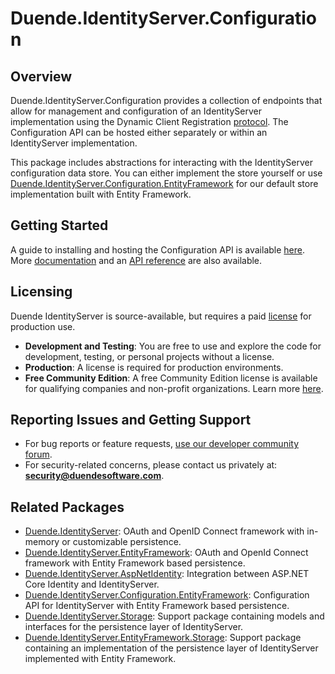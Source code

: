 # Duende.IdentityServer.Configuration

## Overview
Duende.IdentityServer.Configuration provides a collection of endpoints that allow for management and configuration of an IdentityServer implementation using the Dynamic Client Registration [protocol](https://datatracker.ietf.org/doc/html/rfc7591). The Configuration API can be hosted either separately or within an IdentityServer implementation. 

This package includes abstractions for interacting with the IdentityServer configuration data store. You can either implement the store yourself or use [Duende.IdentityServer.Configuration.EntityFramework](https://www.nuget.org/packages/Duende.IdentityServer.Configuration.EntityFramework) for our default store implementation built with Entity Framework.

## Getting Started
A guide to installing and hosting the Configuration API is available [here](https://docs.duendesoftware.com/identityserver/configuration/dcr/). More [documentation](https://docs.duendesoftware.com/identityserver/v7/configuration/) and an [API reference](https://docs.duendesoftware.com/identityserver/reference/dcr/validation/) are also available.

## Licensing
Duende IdentityServer is source-available, but requires a paid [license](https://duendesoftware.com/products/identityserver) for production use.

- **Development and Testing**: You are free to use and explore the code for development, testing, or personal projects without a license.
- **Production**: A license is required for production environments. 
- **Free Community Edition**: A free Community Edition license is available for qualifying companies and non-profit organizations. Learn more [here](https://duendesoftware.com/products/communityedition).

## Reporting Issues and Getting Support
- For bug reports or feature requests, [use our developer community forum](https://duende.link/community).
- For security-related concerns, please contact us privately at: **security@duendesoftware.com**.

## Related Packages
- [Duende.IdentityServer](https://www.nuget.org/packages/Duende.IdentityServer): OAuth and OpenID Connect framework with in-memory or customizable persistence.
- [Duende.IdentityServer.EntityFramework](https://www.nuget.org/packages/Duende.IdentityServer.EntityFramework.Storage): OAuth and OpenId Connect framework with Entity Framework based persistence.
- [Duende.IdentityServer.AspNetIdentity](https://www.nuget.org/packages/Duende.IdentityServer.AspNetIdentity): Integration between ASP.NET Core Identity and IdentityServer.
- [Duende.IdentityServer.Configuration.EntityFramework](https://www.nuget.org/packages/Duende.IdentityServer.Configuration.EntityFramework): Configuration API for IdentityServer with Entity Framework based persistence.
- [Duende.IdentityServer.Storage](https://www.nuget.org/packages/Duende.IdentityServer.Storage): Support package containing models and interfaces for the persistence layer of IdentityServer.
- [Duende.IdentityServer.EntityFramework.Storage](https://www.nuget.org/packages/Duende.IdentityServer.EntityFramework.Storage): Support package containing an implementation of the persistence layer of IdentityServer implemented with Entity Framework.
